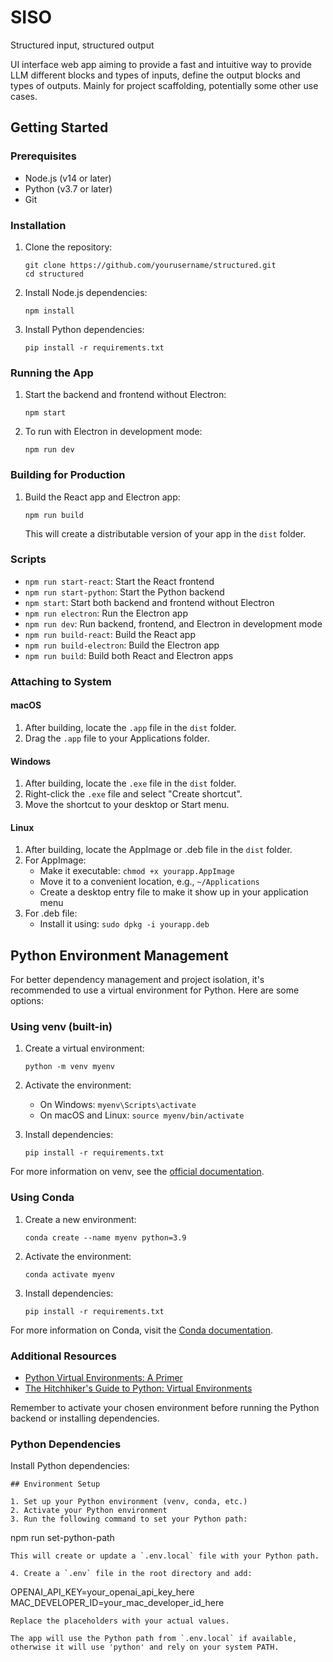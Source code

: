 # SISO

Structured input, structured output

UI interface web app aiming to provide a fast and intuitive way to provide LLM different blocks and types of inputs, define the output blocks and types of outputs. Mainly for project scaffolding, potentially some other use cases.

## Getting Started

### Prerequisites

- Node.js (v14 or later)
- Python (v3.7 or later)
- Git

### Installation

1. Clone the repository:
   ```
   git clone https://github.com/yourusername/structured.git
   cd structured
   ```

2. Install Node.js dependencies:
   ```
   npm install
   ```

3. Install Python dependencies:
   ```
   pip install -r requirements.txt
   ```

### Running the App

1. Start the backend and frontend without Electron:
   ```
   npm start
   ```

2. To run with Electron in development mode:
   ```
   npm run dev
   ```

### Building for Production

1. Build the React app and Electron app:
   ```
   npm run build
   ```

   This will create a distributable version of your app in the `dist` folder.

### Scripts

- `npm run start-react`: Start the React frontend
- `npm run start-python`: Start the Python backend
- `npm start`: Start both backend and frontend without Electron
- `npm run electron`: Run the Electron app
- `npm run dev`: Run backend, frontend, and Electron in development mode
- `npm run build-react`: Build the React app
- `npm run build-electron`: Build the Electron app
- `npm run build`: Build both React and Electron apps

### Attaching to System

#### macOS
1. After building, locate the `.app` file in the `dist` folder.
2. Drag the `.app` file to your Applications folder.

#### Windows
1. After building, locate the `.exe` file in the `dist` folder.
2. Right-click the `.exe` file and select "Create shortcut".
3. Move the shortcut to your desktop or Start menu.

#### Linux
1. After building, locate the AppImage or .deb file in the `dist` folder.
2. For AppImage:
   - Make it executable: `chmod +x yourapp.AppImage`
   - Move it to a convenient location, e.g., `~/Applications`
   - Create a desktop entry file to make it show up in your application menu
3. For .deb file:
   - Install it using: `sudo dpkg -i yourapp.deb`

## Python Environment Management

For better dependency management and project isolation, it's recommended to use a virtual environment for Python. Here are some options:

### Using venv (built-in)

1. Create a virtual environment:
   ```
   python -m venv myenv
   ```

2. Activate the environment:
   - On Windows: `myenv\Scripts\activate`
   - On macOS and Linux: `source myenv/bin/activate`

3. Install dependencies:
   ```
   pip install -r requirements.txt
   ```

For more information on venv, see the [official documentation](https://docs.python.org/3/library/venv.html).

### Using Conda

1. Create a new environment:
   ```
   conda create --name myenv python=3.9
   ```

2. Activate the environment:
   ```
   conda activate myenv
   ```

3. Install dependencies:
   ```
   pip install -r requirements.txt
   ```

For more information on Conda, visit the [Conda documentation](https://docs.conda.io/projects/conda/en/latest/user-guide/tasks/manage-environments.html).

### Additional Resources

- [Python Virtual Environments: A Primer](https://realpython.com/python-virtual-environments-a-primer/)
- [The Hitchhiker's Guide to Python: Virtual Environments](https://docs.python-guide.org/dev/virtualenvs/)

Remember to activate your chosen environment before running the Python backend or installing dependencies.

### Python Dependencies

Install Python dependencies:
```
## Environment Setup

1. Set up your Python environment (venv, conda, etc.)
2. Activate your Python environment
3. Run the following command to set your Python path:
   ```
   npm run set-python-path
   ```
   This will create or update a `.env.local` file with your Python path.

4. Create a `.env` file in the root directory and add:
   ```
   OPENAI_API_KEY=your_openai_api_key_here
   MAC_DEVELOPER_ID=your_mac_developer_id_here
   ```
   Replace the placeholders with your actual values.

The app will use the Python path from `.env.local` if available, otherwise it will use 'python' and rely on your system PATH.